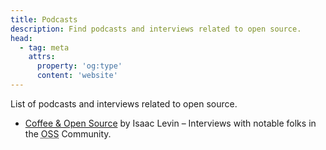 ```yaml
---
title: Podcasts
description: Find podcasts and interviews related to open source.
head:
  - tag: meta
    attrs:
      property: 'og:type'
      content: 'website'
---
```


List of podcasts and interviews related to open source.

- [Coffee & Open Source](https://coffeeandopensource.com) by Isaac Levin – Interviews with notable folks in the <abbr title="Open-Source Software">OSS</abbr> Community.
